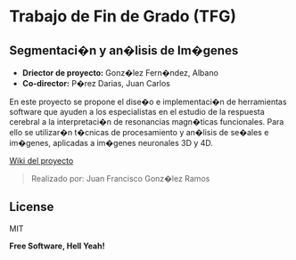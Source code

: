 Trabajo de Fin de Grado (TFG)
=========


Segmentaci�n y an�lisis de Im�genes
----

  - **Driector de proyecto:** Gonz�lez Fern�ndez, Albano
  - **Co-director:**  P�rez Darias, Juan Carlos

En este proyecto se propone el dise�o e implementaci�n de herramientas software que ayuden a los especialistas en el estudio de la respuesta cerebral a la interpretaci�n de resonancias magn�ticas funcionales. Para ello se utilizar�n t�cnicas de procesamiento y an�lisis de se�ales e im�genes, aplicadas a im�genes neuronales 3D y 4D.  

[Wiki del proyecto](https://github.com/juanFGR/TFG-SyAI/wiki)

> Realizado por: Juan Francisco Gonz�lez Ramos

License
----

MIT


**Free Software, Hell Yeah!**
